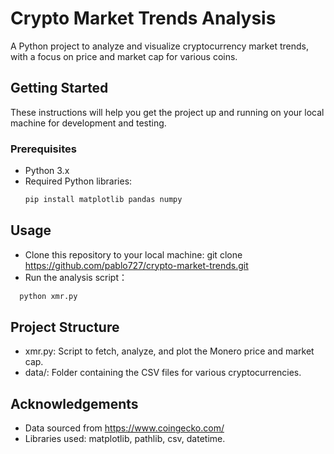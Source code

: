 # Crypto Market Trends Analysis

A Python project to analyze and visualize cryptocurrency market trends, with a focus on price and market cap for various coins.

## Getting Started

These instructions will help you get the project up and running on your local machine for development and testing.

### Prerequisites

- Python 3.x
- Required Python libraries:
  ```bash
  pip install matplotlib pandas numpy

## Usage
- Clone this repository to your local machine:
git clone https://github.com/pablo727/crypto-market-trends.git
- Run the analysis script：
```bash
  python xmr.py
```

## Project Structure
- xmr.py: Script to fetch, analyze, and plot the Monero price and market cap.
- data/: Folder containing the CSV files for various cryptocurrencies.

## Acknowledgements
- Data sourced from https://www.coingecko.com/
- Libraries used: matplotlib, pathlib, csv, datetime.
